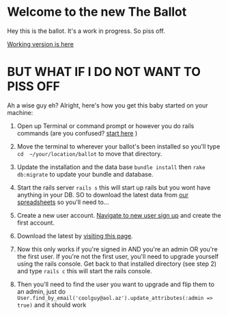 Welcome to the new The Ballot
=============


Hey this is the ballot. It's a work in progress. So piss off.

[Working version is here](http://the-ballot.herokuapp.com/)


BUT WHAT IF I DO NOT WANT TO PISS OFF
=============

Ah a wise guy eh? Alright, here's how you get this baby started on your machine:

1. Open up Terminal or command prompt or however you do rails commands (are you confused? [start here](http://lmgtfy.com/?q=ruby+on+rails+getting+started]) )

2. Move the terminal to wherever your ballot's been installed so you'll type `cd  ~/your/location/ballot` to move that directory.

3. Update the installation and the data base `bundle install` then `rake db:migrate` to update your bundle and database.

4. Start the rails server `rails s` this will start up rails but you wont have anything in your DB. SO to download the latest data from [our spreadsheets](https://docs.google.com/spreadsheet/pub?key=0AnnQYxO_nUTWdDU2RHFZS3BMTDAzZmFNTXhGRFBReWc&output=html) so you'll need to...

5. Create a new user account. [Navigate to new user sign up](http://localhost:3000/users/sign_up) and create the first account.

6. Download the latest by [visiting this page](http://localhost:3000/fetch). 

7. Now this only works if you're signed in AND you're an admin OR you're the first user. If you're not the first user, you'll need to upgrade yourself using the rails console. Get back to that installed directory (see step 2) and type `rails c` this will start the rails console.

8. Then you'll need to find the user you want to upgrade and flip them to an admin, just do `User.find_by_email('coolguy@aol.az').update_attributes(:admin => true)` and it should work

